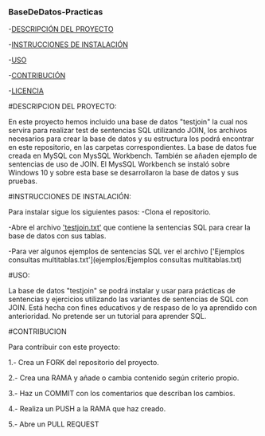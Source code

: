 ### BaseDeDatos-Practicas

-[DESCRIPCIÓN DEL PROYECTO](#DESCRIPCION)

-[INSTRUCCIONES DE INSTALACIÓN](#INSTRUCCIONES)

-[USO](#USO)

-[CONTRIBUCIÓN](#CONTRIBUCION)

-[LICENCIA](LICENSE)





#DESCRIPCION DEL PROYECTO:

En este proyecto hemos incluido una base de datos "testjoin" la cual nos servira para realizar test de sentencias SQL utilizando JOIN, los archivos  necesarios para crear la base de datos y su estructura los podrá encontrar en este repositorio, en las carpetas correspondientes. La base de datos fue creada en MySQL con MysSQL Workbench. 
También se añaden ejemplo de sentencias de uso de JOIN. 
El MysSQL Workbench se instaló sobre Windows 10 y sobre esta base se desarrollaron la base de datos y sus pruebas.



#INSTRUCCIONES DE INSTALACIÓN:

Para instalar sigue los siguientes pasos:
-Clona el repositorio.

-Abre el archivo ['testjoin.txt'](scripts_sql/testjoin.txt) que contiene la sentencias SQL para crear la base de datos con sus tablas.

-Para ver algunos ejemplos de sentencias SQL ver el archivo ['Ejemplos consultas multitablas.txt'](ejemplos/Ejemplos consultas multitablas.txt)




#USO:

La base de datos "testjoin" se podrá instalar y usar para prácticas de sentencias y ejercicios utilizando las variantes de sentencias de SQL con JOIN. Está hecha con fines educativos y de respaso de lo ya aprendido con anterioridad. No pretende ser un tutorial para aprender SQL.



#CONTRIBUCION

Para contribuir con este proyecto:

1.- Crea un FORK del repositorio del proyecto.

2.- Crea una RAMA y añade o cambia contenido según criterio propio.

3.- Haz un COMMIT con los comentarios que describan los cambios.

4.- Realiza un PUSH a la RAMA que haz creado.

5.- Abre un PULL REQUEST

